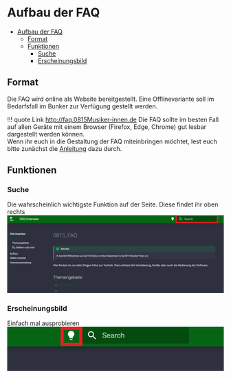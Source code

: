 # Aufbau der FAQ

- [Aufbau der FAQ](#aufbau-der-faq)
  - [Format](#format)
  - [Funktionen](#funktionen)
    - [Suche](#suche)
    - [Erscheinungsbild](#erscheinungsbild)

## Format

Die FAQ wird online als Website bereitgestellt. Eine Offlinevariante soll im Bedarfsfall im Bunker zur Verfügung gestellt werden.  

!!! quote Link
    http://faq.0815Musiker-innen.de
Die FAQ sollte im besten Fall auf allen Geräte mit einem Browser (Firefox, Edge, Chrome) gut lesbar dargestellt werden können.  
Wenn ihr euch in die Gestaltung der FAQ miteinbringen möchtet, lest euch bitte zunächst die [Anleitung](diy.md) dazu durch.  

## Funktionen

### Suche

Die wahrscheinlich wichtigste Funktion auf der Seite. Diese findet ihr oben rechts ![SUFU](../images/suchfunktion.png)

### Erscheinungsbild

Einfach mal ausprobieren
![DarkMode](../images/darkMode.png)

